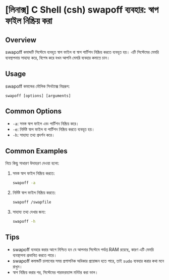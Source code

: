 # [লিনাক্স] C Shell (csh) swapoff ব্যবহার: স্বাপ ফাইল নিষ্ক্রিয় করা

## Overview
swapoff কমান্ডটি সিস্টেমে ব্যবহৃত স্বাপ ফাইল বা স্বাপ পার্টিশন নিষ্ক্রিয় করতে ব্যবহৃত হয়। এটি সিস্টেমের মেমরি ব্যবস্থাপনায় সাহায্য করে, বিশেষ করে যখন আপনি মেমরি ব্যবহার কমাতে চান।

## Usage
swapoff কমান্ডের মৌলিক সিনট্যাক্স নিম্নরূপ:

```
swapoff [options] [arguments]
```

## Common Options
- `-a`: সমস্ত স্বাপ ফাইল এবং পার্টিশন নিষ্ক্রিয় করে।
- `-e`: নির্দিষ্ট স্বাপ ফাইল বা পার্টিশন নিষ্ক্রিয় করতে ব্যবহৃত হয়।
- `-h`: সাহায্য তথ্য প্রদর্শন করে।

## Common Examples
নিচে কিছু সাধারণ উদাহরণ দেওয়া হলো:

1. সমস্ত স্বাপ ফাইল নিষ্ক্রিয় করতে:
   ```bash
   swapoff -a
   ```

2. নির্দিষ্ট স্বাপ ফাইল নিষ্ক্রিয় করতে:
   ```bash
   swapoff /swapfile
   ```

3. সাহায্য তথ্য দেখার জন্য:
   ```bash
   swapoff -h
   ```

## Tips
- swapoff ব্যবহার করার আগে নিশ্চিত হন যে আপনার সিস্টেমে পর্যাপ্ত RAM রয়েছে, কারণ এটি মেমরি ব্যবস্থাপনা প্রভাবিত করতে পারে।
- swapoff কমান্ডটি চালানোর সময় প্রশাসনিক অধিকার প্রয়োজন হতে পারে, তাই `sudo` ব্যবহার করার কথা মনে রাখুন।
- স্বাপ নিষ্ক্রিয় করার পর, সিস্টেমের পারফরম্যান্স মনিটর করা ভাল।